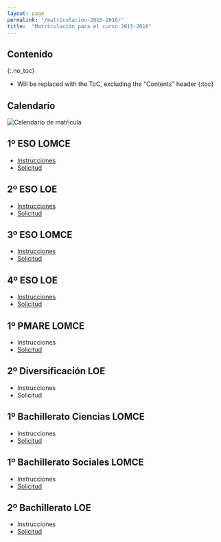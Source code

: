 ```yaml
---
layout: page
permalink: "/matriculacion-2015-2016/"
title:  "Matriculación para el curso 2015-2016"
---
```



<style>
img[alt="Logo Kilometros de solidaridad"], img[alt="Carnet del corredor"]  {
	float: right;
}

img[alt="Carnet del corredor"] {
	width: 20%;
	margin-left: 20px;
}

img[alt="Mujer de mali"], img[alt="Recorrido"] {
	width: 100%;
	padding-top: 15px;
}

</style>




<section class="white-wrapper padding-top" id="contenido">
<div class="container" style="max-width: 650px; margin: 20px auto 0px auto" markdown="1">

## Contenido
{:.no_toc}

* Will be replaced with the ToC, excluding the "Contents" header
{:toc}

## Calendario

![Calendario de matŕícula](http://www.googledrive.com/host/0B4jaZeMGL7HsR1p0cUxIcW1sWTQ)


## 1º ESO LOMCE

* [Instrucciones](https://drive.google.com/uc?export=download&id=0B4jaZeMGL7HsNGsyd0UzRTlValk)
* [Solicitud](https://drive.google.com/uc?export=download&id=0B4jaZeMGL7Hsb201enBKUWZGYkE)

## 2º ESO LOE

* [Instrucciones](https://drive.google.com/uc?export=download&id=0B4jaZeMGL7HsZjFqVUlGdEtHeHc)
* [Solicitud](https://drive.google.com/uc?export=download&id=0B4jaZeMGL7HsMVhSWjU2RE5fVUE)

## 3º ESO LOMCE

* [Instrucciones](https://drive.google.com/uc?export=download&id=0B4jaZeMGL7HsSjlsdXk2MFFfWDQ)
* [Solicitud](https://drive.google.com/uc?export=download&id=0B4jaZeMGL7HsSkdmenpNY1UydGM)

## 4º ESO LOE

* [Instrucciones](https://drive.google.com/uc?export=download&id=0B4jaZeMGL7HscFhEcVhHYjE2MDA)
* [Solicitud](https://drive.google.com/uc?export=download&id=0B4jaZeMGL7HsWmRzUUVldWYybDQ)

## 1º PMARE LOMCE

* Instrucciones
* [Solicitud](https://drive.google.com/uc?export=download&id=0B4jaZeMGL7HsTDZEZDFOcjl3dGs)

## 2º Diversificación LOE

* Instrucciones
* Solicitud

## 1º Bachillerato Ciencias LOMCE

* Instrucciones
* [Solicitud](https://drive.google.com/uc?export=download&id=0B4jaZeMGL7HseXNmaHZsdHhwdHc)

## 1º Bachillerato Sociales LOMCE

* Instrucciones
* [Solicitud](https://drive.google.com/uc?export=download&id=0B4jaZeMGL7HscFVhd1FLZ2J0VG8)

## 2º Bachillerato LOE

* Instrucciones
* [Solicitud](https://drive.google.com/uc?export=download&id=0B4jaZeMGL7HscEFDYWpjdXJWXzQ)






</div><!-- end container -->
</section>	